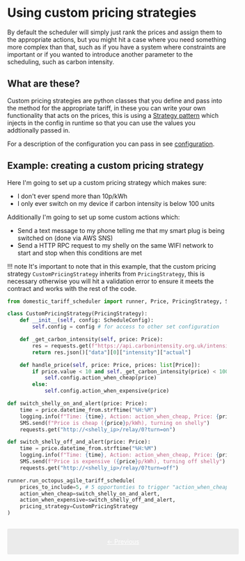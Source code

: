 # Using custom pricing strategies

By default the scheduler will simply just rank the prices and assign them to the appropriate actions, but you might hit a case where you need something more complex than that, such as if you have a system where constraints are important or if you wanted to introduce another parameter to the scheduling, such as carbon intensity.

## What are these?

Custom pricing strategies are python classes that you define and pass into the method for the appropriate tariff, in these you can write your own functionality that acts on the prices, this is using a [Strategy pattern](https://refactoring.guru/design-patterns/strategy) which injects in the config in runtime so that you can use the values you addtionally passed in.

For a description of the configuration you can pass in see [configuration](./running-first-schedule.md#configuration).

## Example: creating a custom pricing strategy

Here I'm going to set up a custom pricing strategy which makes sure:

- I don't ever spend more than 10p/kWh
- I only ever switch on my device if carbon intensity is below 100 units

Additionally I'm going to set up some custom actions which:

- Send a text message to my phone telling me that my smart plug is being switched on (done via AWS SNS)
- Send a HTTP RPC request to my shelly on the same WIFI network to start and stop when this conditions are met

!!! note
    It's important to note that in this example, that the custom pricing strategy `CustomPricingStrategy` inherits from `PricingStrategy`, this is necessary otherwise you will hit a validation error to ensure it meets the contract and works with the rest of the code.

```python
from domestic_tariff_scheduler import runner, Price, PricingStrategy, ScheduleConfig

class CustomPricingStrategy(PricingStrategy):
    def __init__(self, config: ScheduleConfig):
        self.config = config # for access to other set configuration

    def _get_carbon_intensity(self, price: Price):
        res = requests.get(f"https://api.carbonintensity.org.uk/intensity/{price.datetime_from}")
        return res.json()["data"][0]["intensity"]["actual"]

    def handle_price(self, price: Price, prices: list[Price]):
        if price.value < 10 and self._get_carbon_intensity(price) < 100:
            self.config.action_when_cheap(price)
        else:
            self.config.action_when_expensive(price)

def switch_shelly_on_and_alert(price: Price):
    time = price.datetime_from.strftime("%H:%M")
    logging.info(f"Time: {time}, Action: action_when_cheap, Price: {price.value}p/kWh")
    SMS.send(f"Price is cheap ({price}p/kWh), turning on shelly")
    requests.get("http://<shelly_ip>/relay/0?turn=on")

def switch_shelly_off_and_alert(price: Price):
    time = price.datetime_from.strftime("%H:%M")
    logging.info(f"Time: {time}, Action: action_when_cheap, Price: {price.value}p/kWh")
    SMS.send(f"Price is expensive ({price}p/kWh), turning off shelly")    
    requests.get("http://<shelly_ip>/relay/0?turn=off")

runner.run_octopus_agile_tariff_schedule(
    prices_to_include=5, # 5 opportunties to trigger "action_when_cheap"
    action_when_cheap=switch_shelly_on_and_alert,
    action_when_expensive=switch_shelly_off_and_alert,
    pricing_strategy=CustomPricingStrategy
)
```

<div style="display: flex; width: 100%; background: #ebebeb; padding: 1em; gap: 1em; border-radius: 0.2em; margin-top: 2em;">
    <a href="../custom-prices-to-include" style="flex: 6; text-align: center; color: white; background: var(--md-typeset-a-color); padding: 0.5em 0em;">&larr; Previous</a>
</div>
